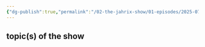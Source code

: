 ```yaml
---
{"dg-publish":true,"permalink":"/02-the-jahrix-show/01-episodes/2025-07-07/","created":"2025-07-06T21:22:22.114-04:00","updated":"2025-07-06T21:22:48.045-04:00"}
---
```


## topic(s) of the show 
### 